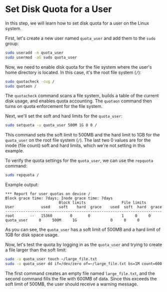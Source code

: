# Set Disk Quota for a User

In this step, we will learn how to set disk quota for a user on the Linux system.

First, let's create a new user named `quota_user` and add them to the `sudo` group:

```bash
sudo useradd -m quota_user
sudo usermod -aG sudo quota_user
```

Now, we need to enable disk quota for the file system where the user's home directory is located. In this case, it's the root file system (`/`):

```bash
sudo quotacheck -cug /
sudo quotaon /
```

The `quotacheck` command scans a file system, builds a table of the current disk usage, and enables quota accounting. The `quotaon` command then turns on quota enforcement for the file system.

Next, we'll set the soft and hard limits for the `quota_user`:

```bash
sudo setquota -u quota_user 500M 1G 0 0 /
```

This command sets the soft limit to 500MB and the hard limit to 1GB for the `quota_user` on the root file system (`/`). The last two 0 values are for the inode (file count) soft and hard limits, which we're not setting in this example.

To verify the quota settings for the `quota_user`, we can use the `repquota` command:

```bash
sudo repquota /
```

Example output:

```
*** Report for user quotas on device /
Block grace time: 7days; Inode grace time: 7days
                        Block limits                File limits
User            used    soft    hard  grace    used  soft  hard  grace
----------------------------------------------------------------------
root       --   15360        0       0              1     0     0
quota_user     0     500M     1G               0     0     0
```

As you can see, the `quota_user` has a soft limit of 500MB and a hard limit of 1GB for disk space usage.

Now, let's test the quota by logging in as the `quota_user` and trying to create a file larger than the soft limit:

```bash
sudo -u quota_user touch ~/large_file.txt
sudo -u quota_user dd if=/dev/zero of=~/large_file.txt bs=1M count=600
```

The first command creates an empty file named `large_file.txt`, and the second command fills the file with 600MB of data. Since this exceeds the soft limit of 500MB, the user should receive a warning message.
